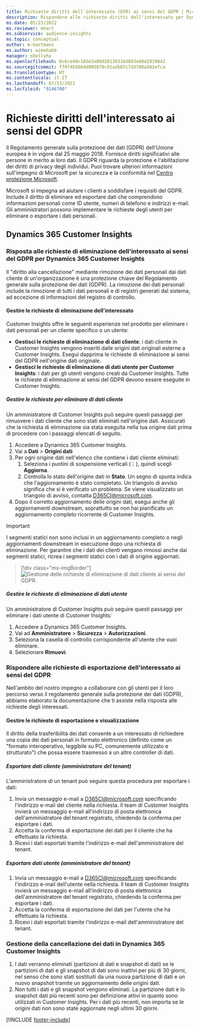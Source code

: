 ```yaml
---
title: Richieste diritti dell'interessato (DSR) ai sensi del GDPR | Microsoft Docs
description: Rispondere alle richieste diritti dell'interessato per Dynamics 365 Customer Insights.
ms.date: 05/23/2022
ms.reviewer: mhart
ms.subservice: audience-insights
ms.topic: conceptual
author: m-hartmann
ms.author: wimohabb
manager: shellyha
ms.openlocfilehash: 6c6ce49c18de3a09d28138316d893e6842919042
ms.sourcegitcommit: ff0f4b5664d995870c91adb87c7d3780a582efca
ms.translationtype: HT
ms.contentlocale: it-IT
ms.lasthandoff: 07/13/2022
ms.locfileid: "9146700"
---
```

# <a name="data-subject-rights-dsr-requests-under-gdpr"></a>Richieste diritti dell'interessato ai sensi del GDPR

Il Regolamento generale sulla protezione dei dati (GDPR) dell'Unione europea è in vigore dal 25 maggio 2018. Fornisce diritti significativi alle persone in merito ai loro dati. Il GDPR riguarda la protezione e l'abilitazione dei diritti di privacy degli individui. Puoi trovare ulteriori informazioni sull'impegno di Microsoft per la sicurezza e la conformità nel [Centro protezione Microsoft](https://www.microsoft.com/trust-center).

Microsoft si impegna ad aiutare i clienti a soddisfare i requisiti del GDPR. Include il diritto di eliminare ed esportare dati che comprendono informazioni personali come ID utente, numeri di telefono e indirizzi e-mail. Gli amministratori possono implementare le richieste degli utenti per eliminare o esportare i dati personali.

## <a name="dynamics-365-customer-insights"></a>Dynamics 365 Customer Insights

### <a name="responding-to-gdpr-data-subject-delete-requests-for-dynamics-365-customer-insights"></a>Risposta alle richieste di eliminazione dell'interessato ai sensi del GDPR per Dynamics 365 Customer Insights

Il "diritto alla cancellazione" mediante rimozione dei dati personali dai dati cliente di un'organizzazione è una protezione chiave del Regolamento generale sulla protezione dei dati (GDPR). La rimozione dei dati personali include la rimozione di tutti i dati personali e di registri generati dal sistema, ad eccezione di informazioni del registro di controllo.

#### <a name="manage-data-subject-delete-requests"></a>Gestire le richieste di eliminazione dell'interessato

Customer Insights offre le seguenti esperienze nel prodotto per eliminare i dati personali per un cliente specifico o un utente:

- **Gestisci le richieste di eliminazione di dati cliente**: i dati cliente in Customer Insights vengono inseriti dalle origini dati originali esterne a Customer Insights. Esegui dapprima le richieste di eliminazione ai sensi del GDPR nell'origine dati originale.
- **Gestisci le richieste di eliminazione di dati utente per Customer Insights**: i dati per gli utenti vengono creati da Customer Insights. Tutte le richieste di eliminazione ai sensi del GDPR devono essere eseguite in Customer Insights.

##### <a name="manage-requests-to-delete-customer-data"></a>Gestire le richieste per eliminare di dati cliente

Un amministratore di Customer Insights può seguire questi passaggi per rimuovere i dati cliente che sono stati eliminati nell'origine dati. Assicurati che la richiesta di eliminazione sia stata eseguita nella tua origine dati prima di procedere con i passaggi elencati di seguito. 

1. Accedere a Dynamics 365 Customer Insights.
1. Vai a **Dati** > **Origini dati**
1. Per ogni origine dati nell'elenco che contiene i dati cliente eliminati:
   1. Seleziona i puntini di sospensione verticali (&vellip;), quindi scegli **Aggiorna**.
   1. Controlla lo stato dell'origine dati in **Stato**. Un segno di spunta indica che l'aggiornamento è stato completato. Un triangolo di avviso significa che si è verificato un problema. Se viene visualizzato un triangolo di avviso, contatta D365CI@microsoft.com.
1. Dopo il corretto aggiornamento delle origini dati, esegui anche gli aggiornamenti downstream, soprattutto se non hai pianificato un aggiornamento completo ricorrente di Customer Insights. 

> [!IMPORTANT]
> I segmenti statici non sono inclusi in un aggiornamento completo o negli aggiornamenti downstream in esecuzione dopo una richiesta di eliminazione. Per garantire che i dati dei clienti vengano rimossi anche dai segmenti statici, ricrea i segmenti statici con i dati di origine aggiornati.

> [!div class="mx-imgBorder"]
> ![Gestione delle richieste di eliminazione di dati cliente ai sensi del GDPR.](media/gdpr-data-sources.png "Gestione delle richieste di eliminazione di dati cliente ai sensi del GDPR")

##### <a name="manage-delete-requests-for-user-data"></a>Gestire le richieste di eliminazione di dati utente

Un amministratore di Customer Insights può seguire questi passaggi per eliminare i dati utente di Customer Insights:

1. Accedere a Dynamics 365 Customer Insights.
2. Vai ad **Amministratore** > **Sicurezza** > **Autorizzazioni**.
3. Seleziona la casella di controllo corrispondente all'utente che vuoi eliminare.
4. Selezionare **Rimuovi**.

### <a name="responding-to-gdpr-data-subject-export-requests"></a>Rispondere alle richieste di esportazione dell'interessato ai sensi del GDPR

Nell'ambito del nostro impegno a collaborare con gli utenti per il loro percorso verso il regolamento generale sulla protezione dei dati (GDPR), abbiamo elaborato la documentazione che ti assiste nella risposta alle richieste degli interessati.

#### <a name="manage-export-and-view-requests"></a>Gestire le richieste di esportazione e visualizzazione

Il diritto della trasferibilità dei dati consente a un interessato di richiedere una copia dei dati personali in formato elettronico (definito come un "formato interoperativo, leggibile su PC, comunemente utilizzato e strutturato") che possa essere trasmesso a un altro controller di dati.

##### <a name="export-customer-data-tenant-admin"></a>Esportare dati cliente (amministratore del tenant)

L'amministratore di un tenant può seguire questa procedura per esportare i dati:

1. Invia un messaggio e-mail a D365CI@microsoft.com specificando l'indirizzo e-mail del cliente nella richiesta. Il team di Customer Insights invierà un messaggio e-mail all'indirizzo di posta elettronica dell'amministratore del tenant registrato, chiedendo la conferma per esportare i dati.
2. Accetta la conferma di esportazione dei dati per il cliente che ha effettuato la richiesta.
3. Ricevi i dati esportati tramite l'indirizzo e-mail dell'amministratore del tenant.

##### <a name="export-user-data-tenant-admin"></a>Esportare dati utente (amministratore del tenant)

1. Invia un messaggio e-mail a D365CI@microsoft.com specificando l'indirizzo e-mail dell'utente nella richiesta. Il team di Customer Insights invierà un messaggio e-mail all'indirizzo di posta elettronica dell'amministratore del tenant registrato, chiedendo la conferma per esportare i dati.
2. Accetta la conferma di esportazione dei dati per l'utente che ha effettuato la richiesta.
3. Ricevi i dati esportati tramite l'indirizzo e-mail dell'amministratore del tenant.

### <a name="data-deletion-handling-in-dynamics-365-customer-insights"></a>Gestione della cancellazione dei dati in Dynamics 365 Customer Insights

1. I dati verranno eliminati (partizioni di dati e snapshot di dati) se le partizioni di dati e gli snapshot di dati sono inattivi per più di 30 giorni, nel senso che sono stati sostituiti da una nuova partizione di dati e un nuovo snapshot tramite un aggiornamento delle origini dati.
2. Non tutti i dati e gli snapshot vengono eliminati. La partizione dati e lo snapshot dati più recenti sono per definizione attivi in quanto sono utilizzati in Customer Insights. Per i dati più recenti, non importa se le origini dati non sono state aggiornate negli ultimi 30 giorni.

[!INCLUDE [footer-include](includes/footer-banner.md)]
